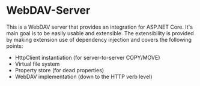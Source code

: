 # WebDAV-Server

This is a WebDAV server that provides an integration for ASP.NET Core. It's main goal is to be easily usable
and extensible. The extensibility is provided by making extension use of dependency injection and covers
the following points:

- HttpClient instantiation (for server-to-server COPY/MOVE)
- Virtual file system
- Property store (for dead properties)
- WebDAV implementation (down to the HTTP verb level)
